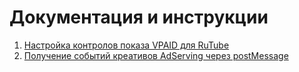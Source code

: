 # Документация и инструкции

1) [Настройка контролов показа VPAID для RuTube](controls.md)
2) [Получение событий креативов AdServing через postMessage](PostMessages.md)
